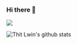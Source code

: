 ### Hi there 👋

![](https://komarev.com/ghpvc/?username=thitlwincoder)

![Thit Lwin's github stats](https://github-readme-stats.vercel.app/api?username=thitlwincoder&show_icons=true)
